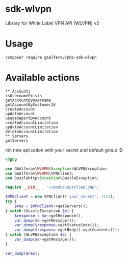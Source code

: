 # sdk-wlvpn
Library for White Label VPN API (WLVPN) v2


# Usage
```
composer require gaalferov/php-sdk-wlvpn
```

# Available actions
```
** Accounts
isUsernameExists
getAccountByUsername
getAccountByCustomerId
createAccount
updateAccount
usageReportByAccount
createAccountLimitation
updateAccountLimitation
deleteAccountLimitation
** Servers
getServers
```

Init new aplication with your secret and default group ID
```php
<?php

use GAAlferov\WLVPN\Exception\WLVPNException;
use GAAlferov\WLVPN\VPNClient;
use GuzzleHttp\Exception\GuzzleException;

require __DIR__ . '/vendor/autoload.php';

$VPNClient = new VPNClient('your_secret', 1111);
try {
    $res = $VPNClient->getServers();
} catch (GuzzleException $e) {
    $response = $e->getResponse();
    var_dump($e->getMessage());
    var_dump($response->getStatusCode());
    var_dump($response->getBody()->getContents());
} catch (WLVPNException $e) {
    var_dump($e->getMessage());
}

var_dump($res);
```
